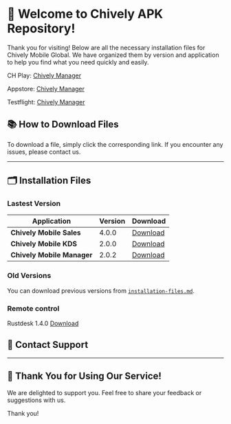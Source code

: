 # 🎉 **Welcome to Chively APK Repository!**

Thank you for visiting! Below are all the necessary installation files for Chively Mobile Global. We have organized them by version and application to help you find what you need quickly and easily.

CH Play:
[Chively Manager](https://play.google.com/store/apps/details?id=com.luqra.chivelymanager)

Appstore:
[Chively Manager](https://apps.apple.com/us/app/chively-manager-us/id6751105825)

Testflight:
[Chively Manager](https://testflight.apple.com/join/H8vrSJ4j)


## 📚 **How to Download Files**
To download a file, simply click the corresponding link. If you encounter any issues, please contact us.

---

## 🗂️ **Installation Files**

### Lastest Version

| Application | Version | Download |
|---|---|---|
| **Chively Mobile Sales** | 4.0.0 | [Download](https://github.com/chively-us/chively/releases/download/4.0.0/Sales_4_0_0.apk) |
| **Chively Mobile KDS** | 2.0.0 | [Download](https://github.com/chively-us/chively/releases/download/2.0.0/Chively_KDS_2_0_0.apk) |
| **Chively Mobile Manager** | 2.0.2 | [Download](https://github.com/chively-us/chively/releases/download/2.0.1/Manager_2_0_2.apk) |

### Old Versions

You can download previous versions from [`installation-files.md`](https://chively-us.github.io/chively/installation-files.html).

### Remote control 
Rustdesk 1.4.0 [Download](https://github.com/rustdesk/rustdesk/releases/download/1.4.0/rustdesk-1.4.0-universal-signed.apk)


## 📧 **Contact Support**


---

## 🚀 **Thank You for Using Our Service!**

We are delighted to support you. Feel free to share your feedback or suggestions with us.

Thank you!
